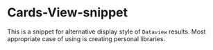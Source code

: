 # Cards-View-snippet
This is a snippet for alternative display style of `Dataview` results. Most appropriate case of using is creating personal libraries.
